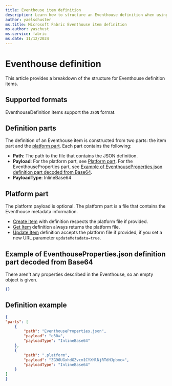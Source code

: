 ```yaml
---
title: Eventhouse item definition
description: Learn how to structure an Eventhouse definition when using the Microsoft Fabric REST API.
author: yaelschuster
ms.title: Microsoft Fabric Eventhouse item definition
ms.author: yaschust
ms.service: fabric
ms.date: 11/12/2024
---
```

# Eventhouse definition

This article provides a breakdown of the structure for Eventhouse definition items.

## Supported formats

EventhouseDefinition items support the `JSON` format.

## Definition parts

The definition of an Eventhouse item is constructed from two parts: the item part and the [platform part](#platform-part). Each part contains the following:

* **Path**: The path to the file that contains the JSON definition.
* **Payload**: For the platform part, see [Platform part](#platform-part). For the EventhouseProperties part, see [Example of EventhouseProperties.json definition part decoded from Base64](#example-of-eventhousepropertiesjson-definition-part-decoded-from-base64).
* **PayloadType**: InlineBase64

## Platform part

The platform payload is optional. The platform part is a file that contains the Eventhouse metadata information.

* [Create Item](/rest/api/fabric/core/items/create-item) with definition respects the platform file if provided.
* [Get Item](/rest/api/fabric/core/items/get-item) definition always returns the platform file.
* [Update Item](/rest/api/fabric/core/items/update-item) definition accepts the platform file if provided, if you set a new URL parameter `updateMetadata=true`.

## Example of EventhouseProperties.json definition part decoded from Base64

There aren't any properties described in the Eventhouse, so an empty object is given.

```json
{}
```

## Definition example

```JSON
{
"parts": [
    {
        "path": "EventhouseProperties.json",
        "payload": "e30=",
        "payloadType": "InlineBase64"
    },
    {
        "path": ".platform",
        "payload": "ZG90UGxhdGZvcm1CYXNlNjRTdHJpbmc=",
        "payloadType": "InlineBase64"
    }
]
}
```
